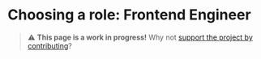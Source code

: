 
# Choosing a role: Frontend Engineer

> ⚠️ **This page is a work in progress!** Why not [support the project by contributing](https://github.com/openupthecloud/system)?